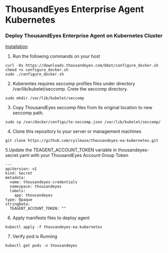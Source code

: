 # ThousandEyes Enterprise Agent Kubernetes
### Deploy ThousandEyes Enterprise Agent on Kubernetes Cluster

<ins>Installation</ins>
1. Run the following commands on your host
```
curl -Os https://downloads.thousandeyes.com/bbot/configure_docker.sh
chmod +x configure_docker.sh
sudo ./configure_docker.sh
```
2. Kuberentes requires seccomp profiles files under directory /var/lib/kubelet/seccomp. Crete the seccomp directory.
```
sudo mkdir /var/lib/kubelet/seccomp
```
3. Copy ThousandEyes seccomp files from its original location to new seccomp path.
```
sudo cp /var/docker/configs/te-seccomp.json /var/lib/kubelet/seccomp/
```
4. Clone this repository to your server or management machines
```
git clone https://github.com/cyilmaze/thousandeyes-ea-kubernetes.git
```
5.Update the TEAGENT_ACCOUNT_TOKEN variable in thousandeyes-secret.yaml with your ThousandEyes Account Group Token
```
---
apiVersion: v1
kind: Secret
metadata:
  name: thousandeyes-credentials
  namespace: thousandeyes
  labels:
    app: thousandeyes
type: Opaque
stringData:
  TEAGENT_ACCOUNT_TOKEN: ""
```
6. Apply manifests files to deploy agent
```
kubectl apply -f thousandeyes-ea-kubernetes
```
7. Verify pod is Running
```
kubectl get pods -n thousandeyes
```

